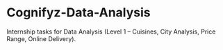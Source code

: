 # Cognifyz-Data-Analysis
Internship tasks for Data Analysis (Level 1 – Cuisines, City Analysis, Price Range, Online Delivery).
